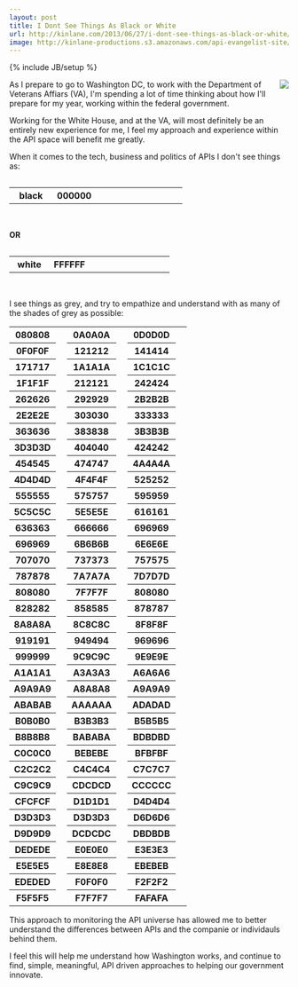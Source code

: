 ```yaml
---
layout: post
title: I Dont See Things As Black or White
url: http://kinlane.com/2013/06/27/i-dont-see-things-as-black-or-white/
image: http://kinlane-productions.s3.amazonaws.com/api-evangelist-site/blog/pif-smaller.jpg
---
```

{% include JB/setup %}
<p>
     <img src="https://s3.amazonaws.com/kinlane-productions/pif/pif-smaller.jpg"  align="right" />
</p>
<p>
     As I prepare to go to Washington DC, to work with the Department of Veterans Affiars (VA), I'm spending a lot of time thinking about how I'll prepare for my year, working within the federal government.  
</p>
<p>
     Working for the White House, and at the VA, will most definitely be an entirely new experience for me, I feel my approach and experience within the API space will benefit me greatly. 
</p>
<p>
     When it comes to the tech, business and politics of APIs I don't see things as:
</p>
<table width="50%" align="left">
     <tbody>
          <tr>
               <th width="25%">
                    black
               </th>
               <th width="25%">
                    000000
               </th>
               <td>
                     
               </td>
          </tr>
     </tbody>
</table>
<p>
      
</p>
<p>
     <strong>OR</strong>
</p>
<table width="50%" align="left">
     <tbody>
          <tr>
               <th width="25%">
                    white
               </th>
               <th width="25%">
                    FFFFFF
               </th>
               <td>
                     
               </td>
          </tr>
     </tbody>
</table>
<p>
      
</p>
<p>
     I see things as grey, and try to empathize and understand with as many of the shades of grey as possible:
</p>
<table width="100%">
     <tbody>
          <tr>
               <th>
                    080808
               </th>
               <td>
                     
               </td>
               <th>
                    0A0A0A
               </th>
               <td>
                     
               </td>
               <th>
                    0D0D0D
               </th>
               <td>
                     
               </td>
          </tr>
          <tr>
               <th>
                    0F0F0F
               </th>
               <td>
                     
               </td>
               <th>
                    121212
               </th>
               <td class="c9">
                     
               </td>
               <th>
                    141414
               </th>
               <td class="c10">
                     
               </td>
          </tr>
          <tr>
               <th>
                    171717
               </th>
               <td class="c11">
                     
               </td>
               <th>
                    1A1A1A
               </th>
               <td class="c12">
                     
               </td>
               <th>
                    1C1C1C
               </th>
               <td class="c13">
                     
               </td>
          </tr>
          <tr>
               <th>
                    1F1F1F
               </th>
               <td class="c14">
                     
               </td>
               <th>
                    212121
               </th>
               <td class="c15">
                     
               </td>
               <th>
                    242424
               </th>
               <td class="c16">
                     
               </td>
          </tr>
          <tr>
               <th>
                    262626
               </th>
               <td class="c17">
                     
               </td>
               <th>
                    292929
               </th>
               <td class="c18">
                     
               </td>
               <th>
                    2B2B2B
               </th>
               <td class="c19">
                     
               </td>
          </tr>
          <tr>
               <th>
                    2E2E2E
               </th>
               <td class="c20">
                     
               </td>
               <th>
                    303030
               </th>
               <td class="c21">
                     
               </td>
               <th>
                    333333
               </th>
               <td class="c22">
                     
               </td>
          </tr>
          <tr>
               <th>
                    363636
               </th>
               <td class="c23">
                     
               </td>
               <th>
                    383838
               </th>
               <td class="c24">
                     
               </td>
               <th>
                    3B3B3B
               </th>
               <td class="c25">
                     
               </td>
          </tr>
          <tr>
               <th>
                    3D3D3D
               </th>
               <td class="c26">
                     
               </td>
               <th>
                    404040
               </th>
               <td class="c27">
                     
               </td>
               <th>
                    424242
               </th>
               <td class="c28">
                     
               </td>
          </tr>
          <tr>
               <th>
                    454545
               </th>
               <td class="c29">
                     
               </td>
               <th>
                    474747
               </th>
               <td class="c30">
                     
               </td>
               <th>
                    4A4A4A
               </th>
               <td class="c31">
                     
               </td>
          </tr>
          <tr>
               <th>
                    4D4D4D
               </th>
               <td class="c32">
                     
               </td>
               <th>
                    4F4F4F
               </th>
               <td class="c33">
                     
               </td>
               <th>
                    525252
               </th>
               <td class="c34">
                     
               </td>
          </tr>
          <tr>
               <th>
                    555555
               </th>
               <td class="c35">
                     
               </td>
               <th>
                    575757
               </th>
               <td class="c36">
                     
               </td>
               <th>
                    595959
               </th>
               <td class="c37">
                     
               </td>
          </tr>
          <tr>
               <th>
                    5C5C5C
               </th>
               <td class="c38">
                     
               </td>
               <th>
                    5E5E5E
               </th>
               <td class="c39">
                     
               </td>
               <th>
                    616161
               </th>
               <td class="c40">
                     
               </td>
          </tr>
          <tr>
               <th>
                    636363
               </th>
               <td class="c41">
                     
               </td>
               <th>
                    666666
               </th>
               <td class="c42">
                     
               </td>
               <th>
                    696969
               </th>
               <td class="c43">
                     
               </td>
          </tr>
          <tr>
               <th>
                    696969
               </th>
               <td class="c43">
                     
               </td>
               <th>
                    6B6B6B
               </th>
               <td class="c44">
                     
               </td>
               <th>
                    6E6E6E
               </th>
               <td class="c45">
                     
               </td>
          </tr>
          <tr>
               <th>
                    707070
               </th>
               <td class="c46">
                     
               </td>
               <th>
                    737373
               </th>
               <td class="c47">
                     
               </td>
               <th>
                    757575
               </th>
               <td class="c48">
                     
               </td>
          </tr>
          <tr>
               <th>
                    787878
               </th>
               <td class="c49">
                     
               </td>
               <th>
                    7A7A7A
               </th>
               <td class="c50">
                     
               </td>
               <th>
                    7D7D7D
               </th>
               <td class="c51">
                     
               </td>
          </tr>
          <tr>
               <th>
                    808080
               </th>
               <td class="c52">
                     
               </td>
               <th>
                    7F7F7F
               </th>
               <td class="c53">
                     
               </td>
               <th>
                    808080
               </th>
               <td class="c52">
                     
               </td>
          </tr>
          <tr>
               <th>
                    828282
               </th>
               <td class="c54">
                     
               </td>
               <th>
                    858585
               </th>
               <td class="c55">
                     
               </td>
               <th>
                    878787
               </th>
               <td class="c56">
                     
               </td>
          </tr>
          <tr>
               <th>
                    8A8A8A
               </th>
               <td class="c57">
                     
               </td>
               <th>
                    8C8C8C
               </th>
               <td class="c58">
                     
               </td>
               <th>
                    8F8F8F
               </th>
               <td class="c59">
                     
               </td>
          </tr>
          <tr>
               <th>
                    919191
               </th>
               <td class="c60">
                     
               </td>
               <th>
                    949494
               </th>
               <td class="c61">
                     
               </td>
               <th>
                    969696
               </th>
               <td class="c62">
                     
               </td>
          </tr>
          <tr>
               <th>
                    999999
               </th>
               <td class="c63">
                     
               </td>
               <th>
                    9C9C9C
               </th>
               <td class="c64">
                     
               </td>
               <th>
                    9E9E9E
               </th>
               <td class="c65">
                     
               </td>
          </tr>
          <tr>
               <th>
                    A1A1A1
               </th>
               <td class="c66">
                     
               </td>
               <th>
                    A3A3A3
               </th>
               <td class="c67">
                     
               </td>
               <th>
                    A6A6A6
               </th>
               <td class="c68">
                     
               </td>
          </tr>
          <tr>
               <th>
                    A9A9A9
               </th>
               <td class="c69">
                     
               </td>
               <th>
                    A8A8A8
               </th>
               <td class="c70">
                     
               </td>
               <th>
                    A9A9A9
               </th>
               <td class="c69">
                     
               </td>
          </tr>
          <tr>
               <th>
                    ABABAB
               </th>
               <td class="c71">
                     
               </td>
               <th>
                    AAAAAA
               </th>
               <td class="c72">
                     
               </td>
               <th>
                    ADADAD
               </th>
               <td class="c73">
                     
               </td>
          </tr>
          <tr>
               <th>
                    B0B0B0
               </th>
               <td class="c74">
                     
               </td>
               <th>
                    B3B3B3
               </th>
               <td class="c75">
                     
               </td>
               <th>
                    B5B5B5
               </th>
               <td class="c76">
                     
               </td>
          </tr>
          <tr>
               <th>
                    B8B8B8
               </th>
               <td class="c77">
                     
               </td>
               <th>
                    BABABA
               </th>
               <td class="c78">
                     
               </td>
               <th>
                    BDBDBD
               </th>
               <td class="c79">
                     
               </td>
          </tr>
          <tr>
               <th>
                    C0C0C0
               </th>
               <td class="c80">
                     
               </td>
               <th>
                    BEBEBE
               </th>
               <td class="c81">
                     
               </td>
               <th>
                    BFBFBF
               </th>
               <td class="c82">
                     
               </td>
          </tr>
          <tr>
               <th>
                    C2C2C2
               </th>
               <td class="c83">
                     
               </td>
               <th>
                    C4C4C4
               </th>
               <td class="c84">
                     
               </td>
               <th>
                    C7C7C7
               </th>
               <td class="c85">
                     
               </td>
          </tr>
          <tr>
               <th>
                    C9C9C9
               </th>
               <td class="c86">
                     
               </td>
               <th>
                    CDCDCD
               </th>
               <td class="c87">
                     
               </td>
               <th>
                    CCCCCC
               </th>
               <td class="c88">
                     
               </td>
          </tr>
          <tr>
               <th>
                    CFCFCF
               </th>
               <td class="c89">
                     
               </td>
               <th>
                    D1D1D1
               </th>
               <td class="c90">
                     
               </td>
               <th>
                    D4D4D4
               </th>
               <td class="c91">
                     
               </td>
          </tr>
          <tr>
               <th>
                    D3D3D3
               </th>
               <td class="c92">
                     
               </td>
               <th>
                    D3D3D3
               </th>
               <td class="c92">
                     
               </td>
               <th>
                    D6D6D6
               </th>
               <td class="c93">
                     
               </td>
          </tr>
          <tr>
               <th>
                    D9D9D9
               </th>
               <td class="c94">
                     
               </td>
               <th>
                    DCDCDC
               </th>
               <td class="c95">
                     
               </td>
               <th>
                    DBDBDB
               </th>
               <td class="c96">
                     
               </td>
          </tr>
          <tr>
               <th>
                    DEDEDE
               </th>
               <td class="c97">
                     
               </td>
               <th>
                    E0E0E0
               </th>
               <td class="c98">
                     
               </td>
               <th>
                    E3E3E3
               </th>
               <td class="c99">
                     
               </td>
          </tr>
          <tr>
               <th>
                    E5E5E5
               </th>
               <td class="c100">
                     
               </td>
               <th>
                    E8E8E8
               </th>
               <td class="c101">
                     
               </td>
               <th>
                    EBEBEB
               </th>
               <td class="c102">
                     
               </td>
          </tr>
          <tr>
               <th>
                    EDEDED
               </th>
               <td class="c103">
                     
               </td>
               <th>
                    F0F0F0
               </th>
               <td class="c104">
                     
               </td>
               <th>
                    F2F2F2
               </th>
               <td class="c105">
                     
               </td>
          </tr>
          <tr>
               <th>
                    F5F5F5
               </th>
               <td class="c106">
                     
               </td>
               <th>
                    F7F7F7
               </th>
               <td class="c107">
                     
               </td>
               <th>
                    FAFAFA
               </th>
               <td class="c108">
                     
               </td>
          </tr>
     </tbody>
</table>
<p>
     This approach to monitoring the API universe has allowed me to better understand the differences between APIs and the companie or individauls behind them.  
</p>
<p>
     I feel this will help me understand how Washington works, and continue to find, simple, meaningful, API driven approaches to helping our government innovate.
</p>